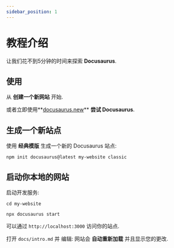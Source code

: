 ```yaml
---
sidebar_position: 1
---
```


# 教程介绍

让我们花不到5分钟的时间来探索 **Docusaurus**.

## 使用

从 **创建一个新网站** 开始.

或者立即使用**[docusaurus.new](https://docusaurus.new)** **尝试 Docusaurus**.

## 生成一个新站点

使用 **经典模版** 生成一个新的 Docusaurus 站点:

```shell
npm init docusaurus@latest my-website classic
```

## 启动你本地的网站

启动开发服务:

```shell
cd my-website

npx docusaurus start
```

可以通过 `http://localhost:3000` 访问你的站点.

打开 `docs/intro.md` 并 编辑: 网站会 **自动重新加载** 并且显示您的更改.
